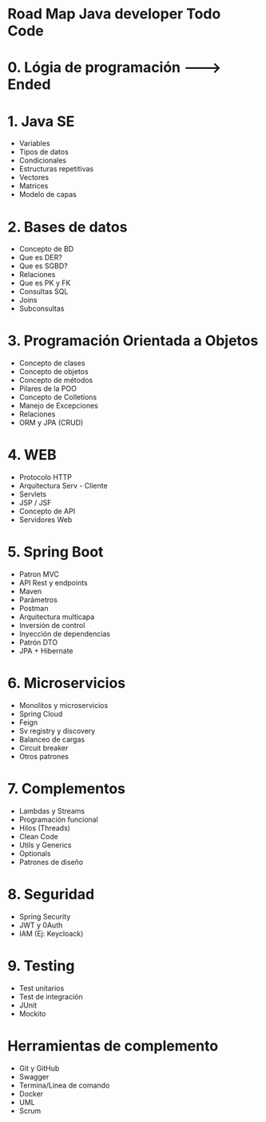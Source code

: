 # Road Map Java developer Todo Code
# 0. Lógia de programación  ---> Ended
# 1. Java SE
   * Variables
   * Tipos de datos
   * Condicionales
   * Estructuras repetitivas
   * Vectores
   * Matrices
   * Modelo de capas
# 2. Bases de datos
   * Concepto de BD
   * Que es DER?
   * Que es SGBD?
   * Relaciones
   * Que es PK y FK
   * Consultas SQL
   * Joins
   * Subconsultas
# 3. Programación Orientada a Objetos
   * Concepto de clases
   * Concepto de objetos
   * Concepto de métodos
   * Pilares de la POO
   * Concepto de Colletions
   * Manejo de Excepciones
   * Relaciones
   * ORM y JPA (CRUD)
# 4. WEB
   * Protocolo HTTP
   * Arquitectura Serv - Cliente
   * Servlets
   * JSP / JSF
   * Concepto de API
   * Servidores Web
# 5. Spring Boot
   * Patron MVC
   * API Rest y endpoints
   * Maven
   * Parámetros
   * Postman
   * Arquitectura multicapa
   * Inversión de control
   * Inyección de dependencias
   * Patrón DTO
   * JPA + Hibernate
# 6. Microservicios
   * Monolitos y microservicios
   * Spring Cloud
   * Feign
   * Sv registry y discovery
   * Balanceo de cargas
   * Circuit breaker
   * Otros patrones
# 7. Complementos
   * Lambdas y Streams
   * Programación funcional
   * Hilos (Threads)
   * Clean Code
   * Utils y Generics
   * Optionals
   * Patrones de diseño
# 8. Seguridad
   * Spring Security
   * JWT y 0Auth
   * IAM (Ej: Keycloack)
# 9. Testing
   * Test unitarios
   * Test de integración
   * JUnit
   * Mockito
# Herramientas de complemento
   * Git y GitHub
   * Swagger
   * Termina/Línea de comando
   * Docker
   * UML
   * Scrum 